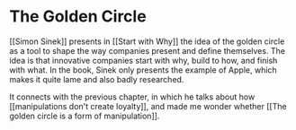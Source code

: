 # The Golden Circle
[[Simon Sinek]] presents in [[Start with Why]] the idea of the golden circle as a tool to shape the way companies present and define themselves. The idea is that innovative companies start with why, build to how, and finish with what. In the book, Sinek only presents the example of Apple, which makes it quite lame and also badly researched. 

It connects with the previous chapter, in which he talks about how [[manipulations don't create loyalty]], and made me wonder whether [[The golden circle is a form of manipulation]]. 